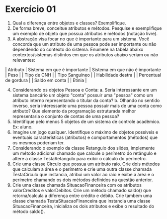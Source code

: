 # Exercício 01
1. Qual a diferença entre objetos e classes? Exemplifique.
2. De forma breve, conceitue atributos e métodos. Pesquise e exemplifique um
    exemplo de objeto que possua atributos e métodos (notação livre).
3. A abstração visa focar no que é importante para um sistema. Você concorda que
    um atributo de uma pessoa pode ser importante ou não dependendo do contexto
    do sistema. Enumere na tabela abaixo contextos/sistemas distintos em que os
    atributos abaixo seriam ou não relevantes:

| Atributo | Sistema em que é importante | Sistema em que não é importante
| Peso   |
| Tipo de CNH  |
| Tipo Sanguíneo   |
| Habilidade destra  |
| Percentual de gordura  |
| Saldo em conta   |
| Etinia   |

4. Considerando os objetos Pessoa e Conta:
    a. Seria interessante em um sistema bancário um objeto "conta" possuir uma
       "pessoa" como um atributo interno representando o titular da conta?
    b. Olhando no sentido inverso, seria interessante uma pessoa possuir mais de
       uma conta como atributo? Que elemento da programação estruturada melhor
       representaria o conjunto de contas de uma pessoa?
5. Identifique pelo menos 5 objetos de um sistema de controle acadêmico. Ex: aluno.
6. Imagine um jogo qualquer. Identifique o máximo de objetos possíveis e eventuais
    características (atributos) e comportamentos (métodos) que os mesmos poderiam
    ter.
7. Considerando o exemplo da classe Retangulo dos slides, implemente um método
    adicional chamado que calcule o perímetro do retângulo e altere a classe
    TestaRetangulo para exibir o cálculo do perímetro.
8. Crie uma classe Circulo que possua um atributo raio. Crie dois métodos que
    calculam a área e o perímetro e crie uma outra classe chamada TestaCirculo que
    instancia, atribui um valor ao raio e exibe a área e o perímetro chamando os dois
    métodos definidos na questão anterior.
9. Crie uma classe chamada SituacaoFinanceira com os atributos valorCreditos e
    valorDebitos. Crie um método chamado saldo() que retorna/calcula a diferença
    entre crédito e débito. Crie também uma classe chamada TestaSituacaoFinanceira
    que instancia uma classe SituacaoFinanceira, inicializa os dois atributos e exibe o
    resultado do método saldo().
